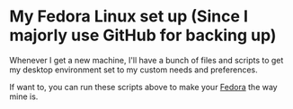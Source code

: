 # My Fedora Linux set up (Since I majorly use GitHub for backing up)

Whenever I get a new machine, I'll have a bunch of files and scripts to get my desktop environment set to my custom needs and preferences.

If want to, you can run these scripts above to make your [Fedora](https://docs.fedoraproject.org/en-US/) the way mine is.
